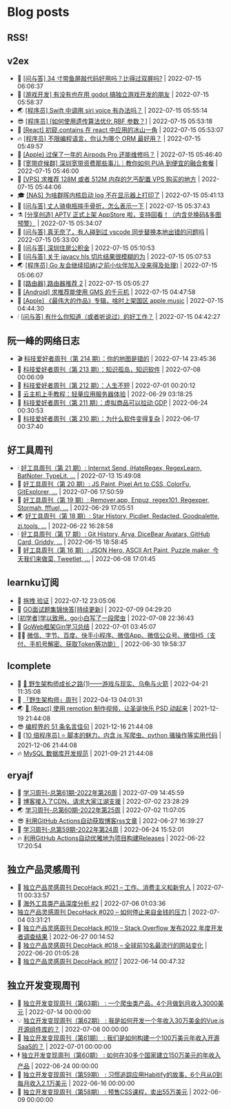 # Blog posts
## RSS!



## v2ex

<!-- v2ex:START  -->
- 🫶 [[问与答] 34 寸带鱼屏敲代码好用吗？比得过双屏吗?](https://www.v2ex.com/t/866418#reply1) | 2022-07-15 06:06:37 
- 🧰 [[游戏开发] 有没有也在用 godot 搞独立游戏开发的朋友](https://www.v2ex.com/t/866417#reply0) | 2022-07-15 05:58:37 
- 🌏 [[程序员] Swift 中调用 siri voice 有办法吗？](https://www.v2ex.com/t/866416#reply1) | 2022-07-15 05:55:14 
- 😎 [[程序员] [如何使用遗传算法优化 RBF 参数？]](https://www.v2ex.com/t/866415#reply1) | 2022-07-15 05:53:18 
- 💂 [[React] 初窥.contains 在 react 中应用的冰山一角](https://www.v2ex.com/t/866414#reply0) | 2022-07-15 05:53:07 
- 🔥 [[程序员] 不限编程语言，你认为哪个 ORM 最好用？](https://www.v2ex.com/t/866413#reply14) | 2022-07-15 05:49:57 
- 🦅 [[Apple] 过保了一年的 Airpods Pro 还能维修吗？](https://www.v2ex.com/t/866412#reply1) | 2022-07-15 05:46:40 
- 🙉 [[宽带症候群] 深圳宽带资费那些事儿｜教你如何 PUA 到便宜的融合套餐](https://www.v2ex.com/t/866411#reply2) | 2022-07-15 05:46:00 
- 💫 [[VPS] 求推荐 128M 或者 512M 内存的乞丐配置 VPS 购买的地方](https://www.v2ex.com/t/866410#reply3) | 2022-07-15 05:44:06 
- 🎓 [[NAS] 为啥群晖内核启动 log 不在显示器上打印了](https://www.v2ex.com/t/866409#reply0) | 2022-07-15 05:41:13 
- 🗽 [[问与答] 丈人骑电瓶摔手骨折，怎么表示一下](https://www.v2ex.com/t/866407#reply1) | 2022-07-15 05:37:43 
- ⚗️ [[分享创造] APTV 正式上架 AppStore 啦，支持回看！（内含兑换码&amp;多图预警）](https://www.v2ex.com/t/866406#reply17) | 2022-07-15 05:34:07 
- 🦍 [[问与答] 真无奈了，有人碰到过 vscode 同步替换本地出错的问题吗](https://www.v2ex.com/t/866405#reply1) | 2022-07-15 05:33:00 
- 🤩 [[问与答] 深圳住房公积金](https://www.v2ex.com/t/866401#reply1) | 2022-07-15 05:10:53 
- 🙉 [[问与答] 关于 javacv hls 切片结果很模糊的为](https://www.v2ex.com/t/866400#reply0) | 2022-07-15 05:07:53 
- 🌏 [[程序员] Go 友会继续招纳&lpar;之前小伙伴加入没来得及处理&rpar;](https://www.v2ex.com/t/866398#reply12) | 2022-07-15 05:06:07 
- 🐘 [[路由器] 路由器推荐 2](https://www.v2ex.com/t/866397#reply2) | 2022-07-15 05:05:27 
- 🧰 [[Android] 求推荐能使用 GMS 的千元机](https://www.v2ex.com/t/866396#reply2) | 2022-07-15 04:47:58 
- 💃 [[Apple] 《最伟大的作品》专辑，啥时上架国区 apple music](https://www.v2ex.com/t/866395#reply4) | 2022-07-15 04:44:30 
- 🕯 [[问与答] 有什么你知道（或者听说过）的好工作？](https://www.v2ex.com/t/866394#reply7) | 2022-07-15 04:42:27 <!-- v2ex:END -->

## 阮一峰的网络日志

<!-- ruanyf:START -->
- 🎬 [科技爱好者周刊（第 214 期）：你的地图是错的](http://www.ruanyifeng.com/blog/2022/07/weekly-issue-214.html) | 2022-07-14 23:45:36 
- 💄 [科技爱好者周刊（第 213 期）：知识孤岛，知识软件](http://www.ruanyifeng.com/blog/2022/07/weekly-issue-213.html) | 2022-07-08 00:06:09 
- 🐎 [科技爱好者周刊（第 212 期）：人生不短](http://www.ruanyifeng.com/blog/2022/07/weekly-issue-212.html) | 2022-07-01 00:20:12 
- 🤔 [云主机上手教程：轻量应用服务器体验](http://www.ruanyifeng.com/blog/2022/06/cloud-server-getting-started-tutorial.html) | 2022-06-29 03:18:25 
- 🧠 [科技爱好者周刊（第 211 期）：虚拟商品可以拉动 GDP](http://www.ruanyifeng.com/blog/2022/06/weekly-issue-211.html) | 2022-06-24 00:30:53 
- 🎃 [科技爱好者周刊（第 210 期）：为什么软件变得复杂](http://www.ruanyifeng.com/blog/2022/06/weekly-issue-210.html) | 2022-06-17 00:37:40 <!-- ruanyf:END -->

## 好工具周刊

<!-- bestxtools:START -->
- 🕯 [好工具周刊（第 21 期）: Internxt Send, iHateRegex, RegexLearn, BatNoter, TypeLit, ...](https://discuss-cn.bestxtools.com/d/58/1) | 2022-07-13 15:49:08 
- 🦩 [好工具周刊（第 20 期）: JS Paint, Pixel Art to CSS, ColorFu, GitExplorer, ...](https://discuss-cn.bestxtools.com/d/57/1) | 2022-07-06 17:50:59 
- 🦄 [好工具周刊（第 19 期）: Remover.app, Enpuz, regex101, Regexper, Stormah, fffuel, ...](https://discuss-cn.bestxtools.com/d/56/1) | 2022-06-29 17:05:51 
- 🌏 [好工具周刊（第 18 期）: Star History, Picdiet, Redacted, Goodpalette, zi.tools, ...](https://discuss-cn.bestxtools.com/d/47/1) | 2022-06-22 16:28:58 
- 🕯 [好工具周刊（第 17 期）: Git History, Arya, DiceBear Avatars, GitHub Card, Griddy, ...](https://discuss-cn.bestxtools.com/d/43/1) | 2022-06-15 18:58:45 
- 📝 [好工具周刊（第 16 期）: JSON Hero, ASCII Art Paint, Puzzle maker, 今天我们来做菜, Tweetlet, ...](https://discuss-cn.bestxtools.com/d/42/1) | 2022-06-08 17:01:45 <!-- bestxtools:END -->


## learnku订阅

<!-- learnku:START -->
- 🦅 [拖拽 验证](https://learnku.com/articles/69652) | 2022-07-12 23:05:06 
- 🦅 [GO面试题集锦快答[持续更新]](https://learnku.com/articles/69250) | 2022-07-09 04:29:20 
-  [[初学者]学以致用，go小白写了一段爬虫](https://learnku.com/go/t/69522) | 2022-07-08 22:36:43 
- 🌈 [GoWeb框架Gin学习总结](https://learnku.com/articles/69259) | 2022-07-01 03:45:07 
- 🧑‍🏫 [微信、字节、百度、快手小程序、微信App、微信公众号、微信H5（支付、手机号解密、获取Token等功能）](https://learnku.com/articles/69235) | 2022-06-30 19:58:37 <!-- learnku:END -->



## lcomplete

<!-- lcomplete:START -->
- 🫶 [🐒 野生架构师成长之路&lpar;1&rpar;——游戏与现实、乌龟与火箭](http://codelc.com/post/growup/s01/) | 2022-04-21 11:35:08 
- 🧰 [「野生架构师」周刊](http://codelc.com/post/essay/%E9%87%8E%E7%94%9F%E6%9E%B6%E6%9E%84%E5%B8%88%E5%91%A8%E5%88%8A%E4%BB%8B%E7%BB%8D/) | 2022-04-13 04:01:31 
- 🌏 [🎄 [React] 使用 remotion 制作视频，让圣诞快乐 PSD 动起来](http://codelc.com/post/dev/js/remotion/) | 2021-12-19 21:44:08 
- 😎 [编程界的 51 条名言佳句](http://codelc.com/post/dev/thinking/quotes/) | 2021-12-16 21:44:08 
- 💂 [[10 倍程序员] ⭐ 脚本的魅力，内含 js 写爬虫、python 骚操作等实用代码](http://codelc.com/post/dev/10x/script/) | 2021-12-06 21:44:08 
- 🔥 [MySQL 数据库开发规范](http://codelc.com/post/dev/db/mysql_standard/) | 2021-09-21 21:44:08 <!-- lcomplete:END -->

## eryajf

<!-- eryajf:START -->
- 🫶 [学习周刊-总第61期-2022年第26周](https://wiki.eryajf.net/pages/703307/) | 2022-07-09 14:45:59 
- 🧰 [博客接入了CDN，请求大家江湖支援](https://wiki.eryajf.net/pages/5f559d/) | 2022-07-02 23:28:29 
- 🌏 [学习周刊-总第60期-2022年第25周](https://wiki.eryajf.net/pages/bff449/) | 2022-07-02 11:07:05 
- 😎 [利用GitHub Actions自动获取博客rss文章](https://wiki.eryajf.net/pages/1b1ba3/) | 2022-06-27 16:39:27 
- 💂 [学习周刊-总第59期-2022年第24周](https://wiki.eryajf.net/pages/b0bdd0/) | 2022-06-24 15:52:01 
- 🔥 [利用GitHub Actions自动优雅地为项目构建Releases](https://wiki.eryajf.net/pages/f3e878/) | 2022-06-22 17:20:54 <!-- eryajf:END -->



## 独立产品灵感周刊

<!-- DecoHack:START -->
- 🦣 [独立产品灵感周刊 DecoHack #021 – 工作、消费主义和新穷人](https://www.decohack.com/Post/753) | 2022-07-11 00:33:57 
- 🤡 [海外工具类产品深度分析 #2](https://www.decohack.com/Post/746) | 2022-07-06 01:03:36 
-  [独立产品灵感周刊 DecoHack #020 – 如何停止来自金钱的压力](https://www.decohack.com/Post/728) | 2022-07-04 03:31:21 
- 🐲 [独立产品灵感周刊 DecoHack #019 – Stack Overflow 发布2022 年度开发者调查结果](https://www.decohack.com/Post/699) | 2022-06-27 00:14:52 
- 🦅 [独立产品灵感周刊 DecoHack #018 – 全球前10名最流行的网站变化](https://www.decohack.com/Post/680) | 2022-06-20 01:05:28 
- 🧰 [独立产品灵感周刊 DecoHack #017](https://www.decohack.com/Post/663) | 2022-06-14 00:47:32 <!-- DecoHack:END -->

## 独立开发变现周刊

<!-- easyindie:START -->
- 💂 [独立开发变现周刊（第63期） : 一个爬虫类产品，4个月做到月收入3000美元](https://www.ezindie.com/weekly/issue-63) | 2022-07-14 00:00:00 
- 💡 [独立开发变现周刊（第62期） : 我是如何开发一个年收入30万美金的Vue.js开源组件库的？](https://www.ezindie.com/weekly/issue-62) | 2022-07-08 00:00:00 
- 🌋 [独立开发变现周刊（第61期） : 我们是如何构建一个100万美元年收入开源SaaS的？](https://www.ezindie.com/weekly/issue-61) | 2022-07-01 00:00:00 
- 🕴 [独立开发变现周刊（第60期） : 如何在30多个国家建立150万美元的年收入产品](https://www.ezindie.com/weekly/issue-60) | 2022-06-24 00:00:00 
- 🎊 [独立开发变现周刊（第59期） : 习惯追踪应用Habitify的故事，6个月从0到每月收入2.1万美元](https://www.ezindie.com/weekly/issue-59) | 2022-06-16 00:00:00 
- 🤔 [独立开发变现周刊（第58期） : 预售CSS课程，卖出55万美元](https://www.ezindie.com/weekly/issue-58) | 2022-06-09 00:00:00 <!-- easyindie:END -->



